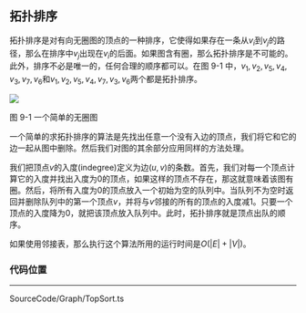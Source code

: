 <!-- @format -->

## 拓扑排序

拓扑排序是对有向无圈图的顶点的一种排序，它使得如果存在一条从$v_i$到$v_j$的路径，那么在排序中$v_j$出现在$v_i$的后面。如果图含有圈，那么拓扑排序是不可能的。此外，排序不必是唯一的，任何合理的顺序都可以。在图 9-1 中，$v_1,v_2,v_5,v_4,v_3,v_7,v_6$和$v_1,v_2,v_5,v_4,v_7,v_3,v_6$两个都是拓扑排序。

<image src="../../../Images/ch9/9-1-1.png" />

图 9-1 一个简单的无圈图

一个简单的求拓扑排序的算法是先找出任意一个没有入边的顶点，我们将它和它的边一起从图中删除。然后我们对图的其余部分应用同样的方法处理。

我们把顶点$v$的入度(indegree)定义为边$(u,v)$的条数。首先，我们对每一个顶点计算它的入度并找出入度为$0$的顶点，如果这样的顶点不存在，那这就意味着该图有圈。然后，将所有入度为$0$的顶点放入一个初始为空的队列中。当队列不为空时返回并删除队列中的第一个顶点$v$，并将与$v$邻接的所有的顶点的入度减$1$。只要一个顶点的入度降为$0$，就把该顶点放入队列中。此时，拓扑排序就是顶点出队的顺序。

如果使用邻接表，那么执行这个算法所用的运行时间是$O(|E|+|V|)$。

### 代码位置

---

SourceCode/Graph/TopSort.ts
